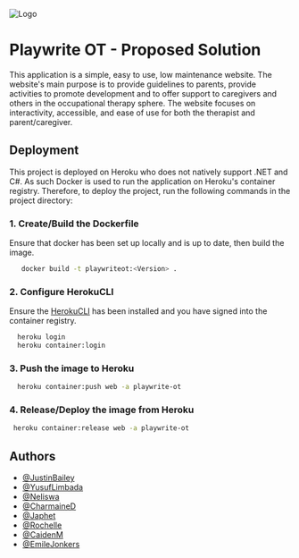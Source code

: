 
![Logo](https://res.cloudinary.com/playwriteot/image/upload/v1632659052/logo_gtw0cv.png)

    
# Playwrite OT - Proposed Solution

This application is a simple, easy to use, low maintenance website. 
The website's main purpose is to provide guidelines to parents, provide 
activities to promote development and to offer support to caregivers and others
in the occupational therapy sphere. The website focuses on interactivity, accessible,
and ease of use for both the therapist and parent/caregiver. 


## Deployment
This project is deployed on Heroku who does not natively support .NET and C#. As such
Docker is used to run the application on Heroku's container registry. 
Therefore, to deploy the project, run the following commands in the project directory:

### 1. Create/Build the Dockerfile
Ensure that docker has been set up locally and is up to date, then build the image.
```bash
   docker build -t playwriteot:<Version> .   
```


### 2. Configure HerokuCLI
Ensure the [HerokuCLI](https://devcenter.heroku.com/articles/heroku-cli) has been installed and you have signed into the container registry.

```bash
  heroku login 
  heroku container:login
```

### 3. Push the image to Heroku
```bash
  heroku container:push web -a playwrite-ot   
```
   
### 4. Release/Deploy the image from Heroku 
```bash
 heroku container:release web -a playwrite-ot
```

  
## Authors

- [@JustinBailey](https://github.com/Justin-Bailey-Developer)
- [@YusufLimbada](https://github.com/yusuf-limbada)
- [@Neliswa](https://github.com/Neliswa30)
- [@CharmaineD](https://github.com/19003337)
- [@Japhet](https://github.com/Japhet-github)
- [@Rochelle](https://github.com/19006697)
- [@CaidenM](https://github.com/CaidanM)
- [@EmileJonkers](https://github.com/AlphaAemilius)

  
